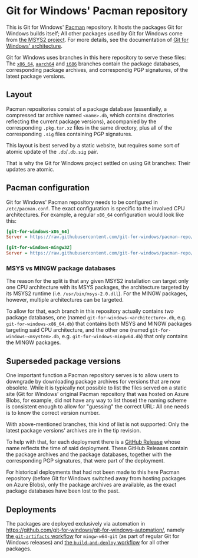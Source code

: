# Git for Windows' Pacman repository

This is Git for Windows' [Pacman](https://pacman.archlinux.page/) repository. It hosts the packages Git for Windows builds itself; All other packages used by Git for Windows come from [the MSYS2 project](https://msys2.org/). For more details, see the documentation of [Git for Windows' architecture](https://github.com/git-for-windows/git/blob/main/ARCHITECTURE.md#a-software-distribution-really).

Git for Windows uses branches in this here repository to serve these files: The [`x86_64`](https://github.com/git-for-windows/pacman-repo/tree/x86_64), [`aarch64`](https://github.com/git-for-windows/pacman-repo/tree/aarch64) and [`i686`](https://github.com/git-for-windows/pacman-repo/tree/i686) branches contain the package databases, corresponding package archives, and correspondig PGP signatures, of the latest package versions.

## Layout

Pacman repositories consist of a package database (essentially, a compressed tar archive named `<name>.db`, which contains directories reflecting the current package versions), accompanied by the corresponding `.pkg.tar.xz` files in the same directory, plus all of the corresponding `.sig` files containing PGP signatures.

This layout is best served by a static website, but requires some sort of atomic update of the `.db`/`.db.sig` pair.

That is why the Git for Windows project settled on using Git branches: Their updates are atomic.

## Pacman configuration

Git for Windows' Pacman repository needs to be configured in `/etc/pacman.conf`. The exact configuration is specific to the involved CPU architectures. For example, a regular `x86_64` configuration would look like this:

```ini
[git-for-windows-x86_64]
Server = https://raw.githubusercontent.com/git-for-windows/pacman-repo/refs/heads/x86_64

[git-for-windows-mingw32]
Server = https://raw.githubusercontent.com/git-for-windows/pacman-repo/refs/heads/i686
```

### MSYS vs MINGW package databases

The reason for the split is that any given MSYS2 installation can target only one CPU architecture with its MSYS packages, the architecture targeted by its MSYS2 runtime (i.e. `/usr/bin/msys-2.0.dll`). For the MINGW packages, however, multiple architectures can be targeted.

To allow for that, each branch in this repository actually contains _two_ package databases, one (named `git-for-windows-<architecture>.db`, e.g. `git-for-windows-x86_64.db`) that contains both MSYS and MINGW packages targeting said CPU architecture, and the other one (named `git-for-windows-<msystem>.db`, e.g. `git-for-windows-mingw64.db`) that only contains the MINGW packages.

## Superseded package versions

One important function a Pacman repository serves is to allow users to downgrade by downloading package archives for versions that are now obsolete. While it is typically not possible to list the files served on a static site (Git for Windows' original Pacman repository that was hosted on Azure Blobs, for example, did not have any way to list those) the naming scheme is consistent enough to allow for "guessing" the correct URL: All one needs is to know the correct version number.

With above-mentioned branches, this kind of list is not supported: Only the latest package versions' archives are in the tip revision.

To help with that, for each deployment there is a [GitHub Release](https://github.com/git-for-windows/pacman-repo/releases) whose name reflects the time of said deployment. These GitHub Releases contain the package archives and the package databases, together with the corresponding PGP signatures, that were part of the deployment.

For historical deployments that had not been made to this here Pacman repository (before Git for Windows switched away from hosting packages on Azure Blobs), only the package archives are available, as the exact package databases have been lost to the past.

## Deployments

The packages are deployed exclusively via automation in https://github.com/git-for-windows/git-for-windows-automation/, namely [the `git-artifacts` workflow](https://github.com/git-for-windows/git-for-windows-automation/actions/workflows/git-artifacts.yml) for `mingw-w64-git` (as part of regular Git for Windows releases) and [the `build-and-deploy` workflow](https://github.com/git-for-windows/git-for-windows-automation/actions/workflows/build-and-deploy.yml) for all other packages.
